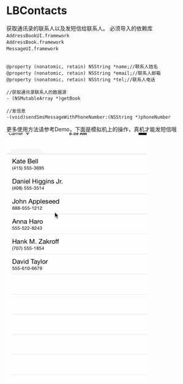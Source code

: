 # LBContacts

获取通讯录的联系人以及发短信给联系人。
必须导入的依赖库<br>
`AddressBookUI.framework`<br>
`AddressBook.framework`<br>
`MessageUI.framework`<br>
```

@property (nonatomic, retain) NSString *name;//联系人姓名
@property (nonatomic, retain) NSString *email;//联系人邮箱
@property (nonatomic, retain) NSString *tel;//联系人电话

//获取通讯录联系人的数据源
- (NSMutableArray *)getBook

//发信息
-(void)sendSmsMessageWithPhoneNumber:(NSString *)phoneNumber

```

更多使用方法请参考Demo，下面是模拟机上的操作，真机才能发短信哦 <br>
![(LBContacts)](https://github.com/AllLuckly/LBContacts/blob/master/Untitled.gif?raw=true)

